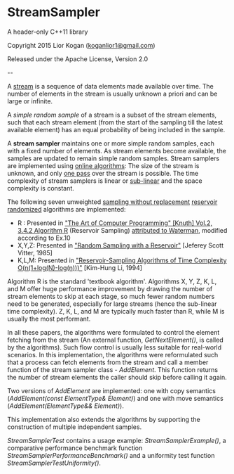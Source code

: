 # StreamSampler

A header-only C++11 library

Copyright 2015 Lior Kogan (koganlior1@gmail.com)

Released under the Apache License, Version 2.0

--

A [stream](https://en.wikipedia.org/wiki/Stream_(computing)) is a sequence of data elements made available over time. The number of elements in the stream is usually unknown a priori and can be large or infinite.

A _simple random sample_ of a stream is a subset of the stream elements, such that each stream element (from the start of the sampling till the latest available element) has an equal probability of being included in the sample.

A **stream sampler** maintains one or more simple random samples, each with a fixed number of elements. As stream elements become available, the samples are updated to remain simple random samples.
Stream samplers are implemented using [online algorithms](https://en.wikipedia.org/wiki/Online_algorithm): The size of the stream is unknown, and only [one pass](https://en.wikipedia.org/wiki/One-pass_algorithm) over the stream is possible. 
The time complexity of stream samplers is linear or [sub-linear](https://en.wikipedia.org/wiki/Time_complexity#Sub-linear_time) and the space complexity is constant.

The following seven unweighted [sampling without replacement](https://en.wikipedia.org/wiki/Simple_random_sample) [reservoir](https://en.wikipedia.org/wiki/Reservoir_sampling) [randomized](https://en.wikipedia.org/wiki/Randomized_algorithm) algorithms are implemented:

 - R    : Presented in ["The Art of Computer Programming" [Knuth] Vol.2, 3.4.2 Algorithm R](https://books.google.co.il/books?id=Zu-HAwAAQBAJ&printsec=frontcover&hl=iw&source=gbs_ge_summary_r&cad=0#v=onepage&q&f=false) (Reservoir Sampling) [attributed to Waterman](https://markkm.com/blog/reservoir-sampling/), modified according to Ex.10
 - X,Y,Z: Presented in ["Random Sampling with a Reservoir"](http://www.cs.umd.edu/~samir/498/vitter.pdf) [Jeferey Scott Vitter, 1985]
 - K,L,M: Presented in ["Reservoir-Sampling Algorithms of Time Complexity O(n(1+log(N)-log(n)))"](http://dl.acm.org/citation.cfm?id=198435) [Kim-Hung Li, 1994]

Algorithm R is the standard 'textbook algorithm'. Algorithms X, Y, Z, K, L, and M offer huge performance improvement by drawing the number of stream elements to skip at each stage, so much fewer random numbers need to be generated, especially for large streams (hence the sub-linear time complexity). Z, K, L, and M are typically much faster than R, while M is usually the most performant.

In all these papers, the algorithms were formulated to control the element fetching from the stream (An external function, *GetNextElement()*, is called by the algorithms). Such flow control is usually less suitable for real-world scenarios. In this implementation, the algorithms were reformulated such that a process can fetch elements from the stream and call a member function of the stream sampler class - *AddElement*. This function returns the number of stream elements the caller should skip before calling it again.

Two versions of *AddElement* are implemented: one with copy semantics (*AddElement(const ElementType& Element)*) and one with move semantics (*AddElement(ElementType&& Element)*).

This implementation also extends the algorithms by supporting the construction of multiple independent samples.

*StreamSamplerTest* contains a usage example: *StreamSamplerExample()*, a comparative performance benchmark function *StreamSamplerPerformanceBenchmark()* and a uniformity test function *StreamSamplerTestUniformity()*.

